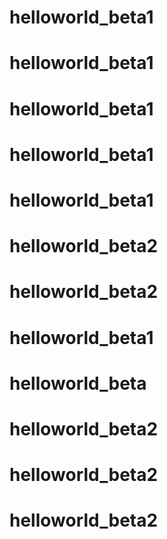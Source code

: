 # helloworld_beta1
# helloworld_beta1
# helloworld_beta1
# helloworld_beta1
# helloworld_beta1
# helloworld_beta2
# helloworld_beta2
# helloworld_beta1
# helloworld_beta
# helloworld_beta2
# helloworld_beta2
# helloworld_beta2
